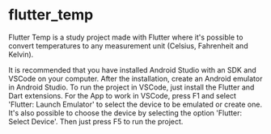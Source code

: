 # flutter_temp

Flutter Temp is a study project made with Flutter where it's possible to convert temperatures to any measurement unit (Celsius, Fahrenheit and Kelvin).

It is recommended that you have installed Android Studio with an SDK and VSCode on your computer. After the installation, create an Android emulator in Android Studio. To run the project in VSCode, just install the Flutter and Dart extensions.
For the App to work in VSCode, press F1 and select 'Flutter: Launch Emulator' to select the device to be emulated or create one. It's also possible to choose the device by selecting the option 'Flutter: Select Device'. Then just press F5 to run the project.